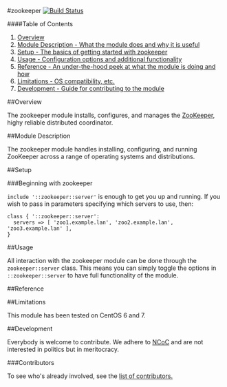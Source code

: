 #zookeeper [![Build Status](https://travis-ci.org/lutak-srce/zookeeper.svg)](https://travis-ci.org/lutak-srce/zookeeper)

####Table of Contents

1. [Overview](#overview)
2. [Module Description - What the module does and why it is useful](#module-description)
3. [Setup - The basics of getting started with zookeeper](#setup)
4. [Usage - Configuration options and additional functionality](#usage)
5. [Reference - An under-the-hood peek at what the module is doing and how](#reference)
6. [Limitations - OS compatibility, etc.](#limitations)
7. [Development - Guide for contributing to the module](#development)

##Overview

The zookeeper module installs, configures, and manages the [ZooKeeper](https://zookeeper.apache.org/),
highy reliable distributed coordinator.

##Module Description

The zookeeper module handles installing, configuring, and running ZooKeeper across a range of operating systems and distributions.

##Setup

###Beginning with zookeeper

`include '::zookeeper::server'` is enough to get you up and running.  If you wish to pass in parameters specifying which servers to use, then:

```puppet
class { '::zookeeper::server':
  servers => [ 'zoo1.example.lan', 'zoo2.example.lan', 'zoo3.example.lan' ],
}
```

##Usage

All interaction with the zookeeper module can be done through the `zookeeper::server` class. This means you can simply toggle the options in `::zookeeper::server` to have full functionality of the module.

##Reference

##Limitations

This module has been tested on CentOS 6 and 7.

##Development

Everybody is welcome to contribute. We adhere to [NCoC](CODE_OF_CONDUCT.md) and are not interested in politics but in meritocracy.

###Contributors

To see who's already involved, see the [list of contributors.](https://github.com/lutak-srce/zookeeper/graphs/contributors)
